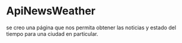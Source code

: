 # ApiNewsWeather
se creo una página que nos permita obtener las noticias y estado del tiempo para una ciudad en particular.
